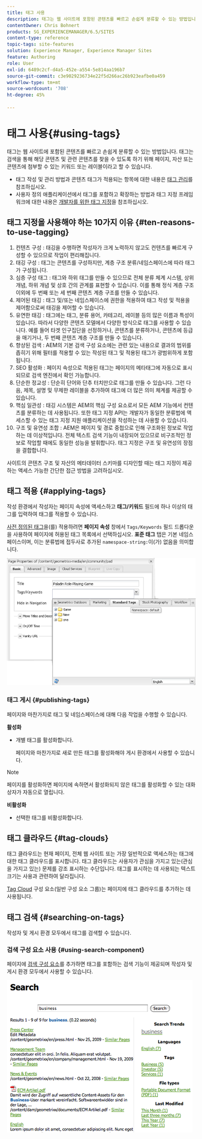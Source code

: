 ```yaml
---
title: 태그 사용
description: 태그는 웹 사이트에 포함된 콘텐츠를 빠르고 손쉽게 분류할 수 있는 방법입니다. 태그는 검색을 통해 해당 콘텐츠 및 관련 콘텐츠를 찾을 수 있도록 하기 위해 페이지, 자산 또는 콘텐츠에 첨부할 수 있는 키워드 또는 레이블이라고 할 수 있습니다.
contentOwner: Chris Bohnert
products: SG_EXPERIENCEMANAGER/6.5/SITES
content-type: reference
topic-tags: site-features
solution: Experience Manager, Experience Manager Sites
feature: Authoring
role: User
exl-id: 6489c2cf-d4a5-452e-a554-5e814aa196b7
source-git-commit: c3e9029236734e22f5d266ac26b923eafbe0a459
workflow-type: tm+mt
source-wordcount: '708'
ht-degree: 45%

---
```


# 태그 사용{#using-tags}

태그는 웹 사이트에 포함된 콘텐츠를 빠르고 손쉽게 분류할 수 있는 방법입니다. 태그는 검색을 통해 해당 콘텐츠 및 관련 콘텐츠를 찾을 수 있도록 하기 위해 페이지, 자산 또는 콘텐츠에 첨부할 수 있는 키워드 또는 레이블이라고 할 수 있습니다.

* 태그 작성 및 관리 방법과 콘텐츠 태그가 적용되는 항목에 대한 내용은 [태그 관리](/help/sites-administering/tags.md)를 참조하십시오.
* 사용자 정의 애플리케이션에서 태그를 포함하고 확장하는 방법과 태그 지정 프레임워크에 대한 내용은 [개발자를 위한 태그 지정](/help/sites-developing/tags.md)을 참조하십시오.

## 태그 지정을 사용해야 하는 10가지 이유 {#ten-reasons-to-use-tagging}

1. 컨텐츠 구성 : 태깅을 수행하면 작성자가 크게 노력하지 않고도 컨텐츠를 빠르게 구성할 수 있으므로 작업이 편리해집니다.
1. 태깅 구성 : 태그는 콘텐츠를 구성하지만, 계층 구조 분류/네임스페이스에 따라 태그가 구성됩니다.
1. 심층 구성 태그 : 태그와 하위 태그를 만들 수 있으므로 전체 분류 체계 시스템, 상위 개념, 하위 개념 및 상호 간의 관계를 표현할 수 있습니다. 이를 통해 정식 계층 구조 이외에 두 번째 또는 세 번째 콘텐츠 계층 구조를 만들 수 있습니다.
1. 제어된 태깅 : 태그 및/또는 네임스페이스에 권한을 적용하여 태그 작성 및 적용을 제어함으로써 태깅을 제어할 수 있습니다.
1. 유연한 태깅 : 태그에는 태그, 분류 용어, 카테고리, 레이블 등의 많은 이름과 특성이 있습니다. 따라서 다양한 콘텐츠 모델에서 다양한 방식으로 태그를 사용할 수 있습니다. 예를 들어 타겟 인구집단을 선정하거나, 콘텐츠를 분류하거나, 콘텐츠에 등급을 매기거나, 두 번째 콘텐츠 계층 구조를 만들 수 있습니다.
1. 향상된 검색 : AEM의 기본 검색 구성 요소에는 관련 있는 내용으로 결과의 범위를 좁히기 위해 필터를 적용할 수 있는 작성된 태그 및 적용된 태그가 광범위하게 포함됩니다.
1. SEO 활성화 : 페이지 속성으로 적용된 태그는 페이지의 메타태그에 자동으로 표시되므로 검색 엔진에서 확인 가능합니다.
1. 단순한 정교성 : 단순히 단어와 단추 터치만으로 태그를 만들 수 있습니다. 그런 다음, 제목, 설명 및 무제한 레이블을 추가하여 태그에 더 많은 의미 체계를 제공할 수 있습니다.
1. 핵심 일관성 : 태깅 시스템은 AEM의 핵심 구성 요소로서 모든 AEM 기능에서 컨텐츠를 분류하는 데 사용됩니다. 또한 태그 지정 API는 개발자가 동일한 분류법에 액세스할 수 있는 태그 지정 지원 애플리케이션을 작성하는 데 사용할 수 있습니다.
1. 구조 및 유연성 조합 : AEM은 페이지 및 경로 중첩으로 인해 구조화된 정보로 작업하는 데 이상적입니다. 전체 텍스트 검색 기능이 내장되어 있으므로 비구조적인 정보로 작업할 때에도 동일한 성능을 발휘합니다. 태그 지정은 구조 및 유연성의 장점을 결합합니다.

사이트의 콘텐츠 구조 및 자산의 메타데이터 스키마를 디자인할 때는 태그 지정이 제공하는 액세스 가능한 간단한 접근 방법을 고려하십시오.

## 태그 적용 {#applying-tags}

작성 환경에서 작성자는 페이지 속성에 액세스하고 **태그/키워드** 필드에 하나 이상의 태그를 입력하여 태그를 적용할 수 있습니다.

[사전 정의된 태그](/help/sites-administering/tags.md)을(를) 적용하려면 **페이지 속성** 창에서 `Tags/Keywords` 필드 드롭다운을 사용하여 페이지에 허용된 태그 목록에서 선택하십시오. **표준 태그** 탭은 기본 네임스페이스이며, 이는 분류법에 접두사로 추가된 `namespace-string:`이(가) 없음을 의미합니다.

![chlimage_1-2](assets/chlimage_1-2a.png)

### 태그 게시 {#publishing-tags}

페이지와 마찬가지로 태그 및 네임스페이스에 대해 다음 작업을 수행할 수 있습니다.

**활성화**

* 개별 태그를 활성화합니다.

  페이지와 마찬가지로 새로 만든 태그를 활성화해야 게시 환경에서 사용할 수 있습니다.

>[!NOTE]
>
>페이지를 활성화하면 페이지에 속하면서 활성화되지 않은 태그를 활성화할 수 있는 대화 상자가 자동으로 열립니다.

**비활성화**

* 선택한 태그를 비활성화합니다.

## 태그 클라우드 {#tag-clouds}

태그 클라우드는 현재 페이지, 전체 웹 사이트 또는 가장 일반적으로 액세스하는 태그에 대한 태그 클라우드를 표시합니다. 태그 클라우드는 사용자가 관심을 가지고 있는(관심을 가지고 있는) 문제를 강조 표시하는 수단입니다. 태그를 표시하는 데 사용되는 텍스트 크기는 사용과 관련하여 달라집니다.

[Tag Cloud](/help/sites-classic-ui-authoring/classic-page-author-edit-mode.md#tag-cloud) 구성 요소(일반 구성 요소 그룹)는 페이지에 태그 클라우드를 추가하는 데 사용됩니다.

## 태그 검색 {#searching-on-tags}

작성자 및 게시 환경 모두에서 태그를 검색할 수 있습니다.

### 검색 구성 요소 사용 {#using-search-component}

페이지에 [검색 구성 요소](/help/sites-classic-ui-authoring/classic-page-author-edit-mode.md#search)를 추가하면 태그를 포함하는 검색 기능이 제공되며 작성자 및 게시 환경 모두에서 사용할 수 있습니다.

![chlimage_1-3](assets/chlimage_1-3a.png)
